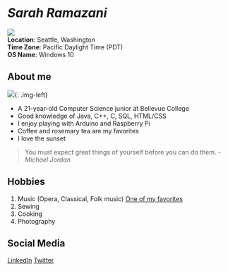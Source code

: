 # _Sarah Ramazani_
![](https://encrypted-tbn0.gstatic.com/images?q=tbn%3AANd9GcRDZ20-UshipqQspjR9hBlG9yTgCfQNq-uSlRHo7rtHRNHb_Kdl&usqp=CAU)     
**Location**: Seattle, Washington<br>
**Time Zone**: Pacific Daylight Time (PDT)<br>
**OS Name**: Windows 10<br>


## About me
![](https://encrypted-tbn0.gstatic.com/images?q=tbn%3AANd9GcS-MvQ8SiE4Rgum9EtAlQUqdjqdz3SmTqhMxkYZILJpl29-a1Sj&usqp=CAU){: .img-left} 
- A 21-year-old Computer Science junior at Bellevue College
- Good knowledge of Java, C++, C, SQL, HTML/CSS
- I enjoy playing with Arduino and Raspberry Pi
- Coffee and rosemary tea are my favorites
- I love the sunset
>You must expect great things of yourself
>before you can do them.
_-Michael Jordan_


## Hobbies
1. Music (Opera, Classical, Folk music) [One of my favorites](https://www.youtube.com/watch?v=jI7zeFpI2dY)
2. Sewing
3. Cooking
4. Photography


## Social Media
 [LinkedIn](https://www.linkedin.com/in/sarah-ramazani/)
 [Twitter](https://twitter.com/RamazaniSarah)
